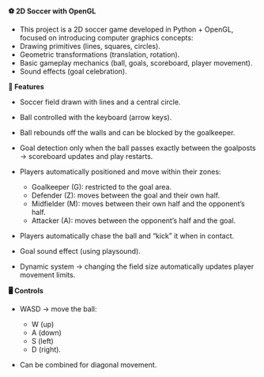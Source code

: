 **⚽ 2D Soccer with OpenGL**

- This project is a 2D soccer game developed in Python + OpenGL, focused on introducing computer graphics concepts:
- Drawing primitives (lines, squares, circles).
- Geometric transformations (translation, rotation).
- Basic gameplay mechanics (ball, goals, scoreboard, player movement).
- Sound effects (goal celebration).

**🚀 Features**
- Soccer field drawn with lines and a central circle.
- Ball controlled with the keyboard (arrow keys).
- Ball rebounds off the walls and can be blocked by the goalkeeper.
- Goal detection only when the ball passes exactly between the goalposts → scoreboard updates and play restarts.
- Players automatically positioned and move within their zones:
    - Goalkeeper (G): restricted to the goal area.
    - Defender (Z): moves between the goal and their own half.
    - Midfielder (M): moves between their own half and the opponent’s half.
    - Attacker (A): moves between the opponent’s half and the goal.

- Players automatically chase the ball and “kick” it when in contact.
- Goal sound effect (using playsound).
- Dynamic system → changing the field size automatically updates player movement limits.

**🖥️ Controls**
- WASD → move the ball:
    - W (up)
    - A (down)
    - S (left)
    - D (right).

- Can be combined for diagonal movement.

